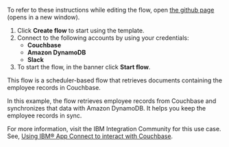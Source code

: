 To refer to these instructions while editing the flow, open [the github page](https://github.com/ot4i/app-connect-templates/tree/main/resources/markdown/Sync%20employee%20records%20between%20Couchbase%20and%20Amazon%20DynamoDB_instructions.md) (opens in a new window).

1. Click **Create flow** to start using the template.
2. Connect to the following accounts by using your credentials:
   - **Couchbase** 
   - **Amazon DynamoDB**
   - **Slack**
3. To start the flow, in the banner click **Start flow**.

This flow is a scheduler-based flow that retrieves documents containing the employee records in Couchbase.

In this example, the flow retrieves employee records from Couchbase and synchronizes that data with Amazon DynamoDB. It helps you keep the employee records in sync. 

For more information, visit the IBM Integration Community for this use case. See, [Using IBM® App Connect to interact with Couchbase](https://community.ibm.com/community/user/integration/blogs/shamini-arumugam1/2022/10/27/using-ibm-app-connect-to-interact-with-couchbase).
